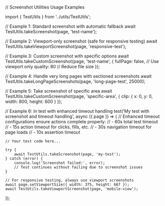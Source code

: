 // Screenshot Utilities Usage Examples

import { TestUtils } from '../utils/TestUtils';

// Example 1: Standard screenshot with automatic fallback
await TestUtils.takeScreenshot(page, 'test-name');

// Example 2: Viewport-only screenshot (safe for responsive testing)
await TestUtils.takeViewportScreenshot(page, 'responsive-test');

// Example 3: Custom screenshot with specific options
await TestUtils.takeCustomScreenshot(page, 'test-name', {
    fullPage: false, // Use viewport only
    quality: 80      // Reduce file size
});

// Example 4: Handle very long pages with sectioned screenshots
await TestUtils.takeLongPageScreenshots(page, 'long-page-test', 25000);

// Example 5: Take screenshot of specific area
await TestUtils.takeCustomScreenshot(page, 'specific-area', {
    clip: { x: 0, y: 0, width: 800, height: 600 }
});

// Example 6: In test with enhanced timeout handling
test('My test with screenshot and timeout handling', async ({ page }) => {
    // Enhanced timeout configurations ensure actions complete properly:
    // - 60s total test timeout
    // - 15s action timeout for clicks, fills, etc.
    // - 30s navigation timeout for page loads
    // - 10s assertion timeout
    
    // Your test code here...
    
    try {
        await TestUtils.takeScreenshot(page, 'my-test');
    } catch (error) {
        console.log('Screenshot failed:', error);
        // Test continues without failing due to screenshot issues
    }

    // For responsive testing, always use viewport screenshots
    await page.setViewportSize({ width: 375, height: 667 });
    await TestUtils.takeViewportScreenshot(page, 'mobile-view');
});
